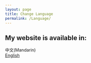 ```yaml
---
layout: page
title: Change Language
permalink: /Language/
---
```


## My website is available in:
中文(Mandarin)   
[English]  
  




[中文]: https://la1xuan.github.io/  
[English]: /index 
